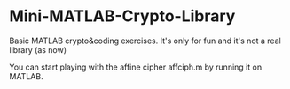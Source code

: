 # Mini-MATLAB-Crypto-Library
Basic MATLAB crypto&coding exercises. It's only for fun and it's not a real library (as now)

You can start playing with the affine cipher affciph.m by running it on MATLAB.
